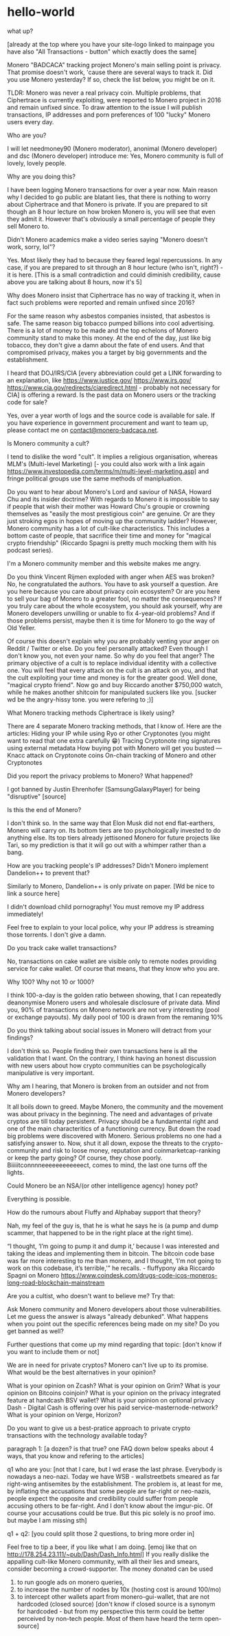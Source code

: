 # hello-world
what up?

[already at the top where you have your site-logo linked to mainpage you have also "All Transactions - button" which exactly does the same]

Monero "BADCACA" tracking project
Monero's main selling point is privacy. That promise doesn't work, 'cause there are several ways to track it. 
Did you use Monero yesterday? If so, check the list below, you might be on it.

TLDR: Monero was never a real privacy coin. Multiple problems, that Ciphertrace is currently exploiting, were reported to Monero project in 2016 and remain unfixed since. To draw attention to the issue I will publish transactions, IP addresses and porn preferences of 100 "lucky" Monero users every day.


Who are you? 

I will let needmoney90 (Monero moderator), anonimal (Monero developer) and dsc (Monero developer) introduce me:
Yes, Monero community is full of lovely, lovely people. 


Why are you doing this? 

I have been logging Monero transactions for over a year now. Main reason why I decided to go public are blatant lies, that there is nothing to worry about Ciphertrace and that Monero is private. If you are prepared to sit though an 8 hour lecture on how broken Monero is, you will see that even they admit it. However that's obviously a small percentage of people they sell Monero to.


Didn't Monero academics make a video series saying "Monero doesn't work, sorry, lol"?

Yes. Most likely they had to because they feared legal repercussions. In any case, if you are prepared to sit through an 8 hour lecture (who isn't, right?) - it is here. [This is a small contradiction and could diminish credibility, cause above you are talking about 8 hours, now it's 5]


Why does Monero insist that Ciphertrace has no way of tracking it, when in fact such problems were reported and remain unfixed since 2016?

For the same reason why asbestos companies insisted, that asbestos is safe. The same reason big tobacco pumped billions into cool advertising. There is a lot of money to be made and the top echelons of Monero community stand to make this money. At the end of the day, just like big tobacco, they don't give a damn about the fate of end users. And that compromised privacy, makes you a target by big governments and the establishment. 


I heard that DOJ/IRS/CIA [every abbreviation could get a LINK forwarding to an explanation, like https://www.justice.gov/ https://www.irs.gov/ https://www.cia.gov/redirects/ciaredirect.html - probably not necessary for CIA] is offering a reward. Is the past data on Monero users or the tracking code for sale?

Yes, over a year worth of logs and the source code is available for sale. If you have experience in government procurement and want to team up, please contact me on contact@monero-badcaca.net.


Is Monero community a cult?

I tend to dislike the word "cult". It implies a religious organisation, whereas MLM's (Multi-level Marketing) [- you could also work with a link again https://www.investopedia.com/terms/m/multi-level-marketing.asp] and fringe political groups use the same methods of manipluation.

Do you want to hear about Monero's Lord and saviour of NASA, Howard Chu and its insider doctrine? With regards to Monero it is impossible to say if people that wish their mother was Howard Chu's groupie or crowning themselves as "easily the most prestigious coin" are genuine. Or are they just stroking egos in hopes of moving up the community ladder? However, Monero community has a lot of cult-like characteristics. This includes a bottom caste of people, that sacrifice their time and money for "magical crypto friendship" (Riccardo Spagni is pretty much mocking them with his podcast series). 

I'm a Monero community member and this website makes me angry.

Do you think Vincent Rijmen exploded with anger when AES was broken? No, he congratulated the authors. You have to ask yourself a question. Are you here because you care about privacy coin ecosystem? Or are you here to sell your bag of Monero to a greater fool, no matter the consequences? If you truly care about the whole ecosystem, you should ask yourself, why are Monero developers unwilling or unable to fix 4-year-old problems? And if those problems persist, maybe then it is time for Monero to go the way of Old Yeller.

Of course this doesn't explain why you are probably venting your anger on Reddit / Twitter or else. Do you feel personally attacked? Even though I don't know you, not even your name. So why do you feel that anger? The primary objective of a cult is to replace individual identity with a collective one. You will feel that every attack on the cult is an attack on you, and that the cult exploiting your time and money is for the greater good. Well done, "magical crypto friend". Now go and buy Riccardo another $750,000 watch, while he makes another shitcoin for manipulated suckers like you. [sucker wd be the angry-hissy tone. you were refering to ;)]


What Monero tracking methods Ciphertrace is likely using?

There are 4 separate Monero tracking methods, that I know of. Here are the articles:
Hiding your IP while using Ryo or other Cryptonotes (you might want to read that one extra carefully 😁)
Tracing Cryptonote ring signatures using external metadata
How buying pot with Monero will get you busted — Knacc attack on Cryptonote coins
On-chain tracking of Monero and other Cryptonotes


Did you report the privacy problems to Monero? What happened?

I got banned by Justin Ehrenhofer (SamsungGalaxyPlayer) for being "disruptive" [source]


Is this the end of Monero?

I don't think so. In the same way that Elon Musk did not end flat-earthers, Monero will carry on. Its bottom tiers are too psychologically invested to do anything else. Its top tiers already jettisoned Monero for future projects like Tari, so my prediction is that it will go out with a whimper rather than a bang.


How are you tracking people's IP addresses? Didn't Monero implement Dandelion++ to prevent that?

Similarly to Monero, Dandelion++ is only private on paper. [Wd be nice to link a source here]


I didn't download child pornography! You must remove my IP address immediately!

Feel free to explain to your local police, why your IP address is streaming those torrents. I don't give a damn.


Do you track cake wallet transactions?

No, transactions on cake wallet are visible only to remote nodes providing service for cake wallet. Of course that means, that they know who you are.


Why 100? Why not 10 or 1000?

I think 100-a-day is the golden ratio between showing, that I can repeatedly deanonymise Monero users and wholesale disclosure of private data. Mind you, 90% of transactions on Monero network are not very interesting (pool or exchange payouts). My daily pool of 100 is drawn from the remaning 10%


Do you think talking about social issues in Monero will detract from your findings?

I don't think so. People finding their own transactions here is all the validation that I want. On the contrary, I think having an honest discussion with new users about how crypto communities can be psychologically manipulative is very important.


Why am I hearing, that Monero is broken from an outsider and not from Monero developers?

It all boils down to greed. Maybe Monero, the community and the movement was about privacy in the beginning. The need and advantages of private cryptos are till today persistent. Privacy should be a fundamental right and one of the main characteritics of a functioning currency. 
But down the road big problems were discovered with Monero. Serious problems no one had a satisfying answer to. Now, shut it all down, expose the threats to the crypto-community and risk to loose money, reputation and coinmarketcap-ranking or keep the party going? Of course, they chose poorly. Biiiiitconnnneeeeeeeeeeeect, comes to mind, the last one turns off the lights. 


Could Monero be an NSA/(or other intelligence agency) honey pot? 

Everything is possible. 


How do the rumours about Fluffy and Alphabay support that theory? 

Nah, my feel of the guy is, that he is what he says he is (a pump and dump scammer, that happened to be in the right place at the right time).

“I thought, ‘I’m going to pump it and dump it,’ because I was interested and taking the ideas and implementing them in bitcoin. The bitcoin code base was far more interesting to me than monero, and I thought, ‘I’m not going to work on this codebase, it’s terrible,'” he recalls. - fluffypony aka Riccardo Spagni on Monero
https://www.coindesk.com/drugs-code-icos-moneros-long-road-blockchain-mainstream


Are you a cultist, who doesn't want to believe me? Try that:

Ask Monero community and Monero developers about those vulnerabilities. Let me guess the answer is always "already debunked".
What happens when you point out the specific references being made on my site? Do you get banned as well?

Further questions that come up my mind regarding that topic: [don't know if you want to include them or not]

We are in need for private cryptos? Monero can't live up to its promise. What would be the best alternatives in your opinion?

What is your opinion on Zcash?
What is your opinion on Grim?
What is your opinion on Bitcoins coinjoin?
What is your opinion on the privacy integrated feature at handcash BSV wallet?
What is your opinion on optional privacy Dash - Digital Cash is offering over his paid service-masternode-network?
What is your opinion on Verge, Horizon?


Do you want to give us a best-pratice approach to private crypto transactions with the technology available today?


paragraph 1: [a dozen? is that true? one FAQ down below speaks about 4 ways, that you know and refering to the articles]

q1 who are you: [not that I care, but I wd erase the last phrase. Everybody is nowadays a neo-nazi. Today we have WSB - wallstreetbets smeared as far right-wing antisemites by the establishment. The problem is, at least for me, by inflating the accusations that some people are far-right or neo-nazis, people expect the opposite and credibility could suffer from people accusing others to be far-right. And I don't know about the imgur-pic. Of course your accusations could be true. But this pic solely is no proof imo. but maybe I am missing sth]

q1 + q2: [you could split those 2 questions, to bring more order in]

Feel free to tip a beer, if you like what I am doing. [emoj like that on http://178.254.23.111/~pub/Dash/Dash_Info.html]
If you really dislike the appalling cult-like Monero community, with all their lies and smears, consider becoming a crowd-supporter. 
The money donated can be used 
  1) to run google ads on monero queries,
  2) to increase the number of nodes by 10x (hosting cost is around 100/mo)
  3) to intercept other wallets apart from monero-gui-wallet, that are not hardcoded (closed source) [don't know if closed source is a synonym for hardcoded - but from my perspective this term could be better perceived by non-tech people. Most of them have heard the term open-source]
